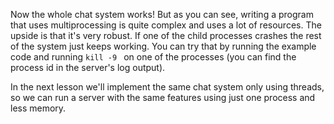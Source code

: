 Now the whole chat system works! But as you can see, writing a program that uses multiprocessing is quite complex and uses a lot of resources. The upside is that it's very robust. If one of the child processes crashes the rest of the system just keeps working. You can try that by running the example code and running `kill -9 ` on one of the processes (you can find the process id in the server's log output).

In the next lesson we'll implement the same chat system only using threads, so we can run a server with the same features using just one process and less memory.
